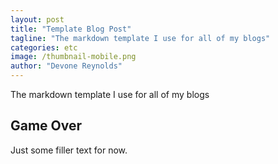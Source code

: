 ```yaml
---
layout: post
title: "Template Blog Post"
tagline: "The markdown template I use for all of my blogs"
categories: etc
image: /thumbnail-mobile.png
author: "Devone Reynolds"
---
```


The markdown template I use for all of my blogs

## Game Over
Just some filler text for now.

